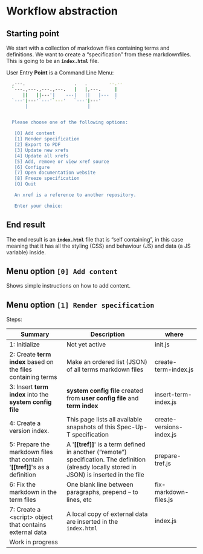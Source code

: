 # Workflow abstraction

## Starting point

We start with a collection of markdown files containing terms and definitions. We want to create a “specification” from these markdownfiles. This is going to be an **`index.html`** file.

User Entry **Point** is a Command Line Menu:


```sh
  ,---.                  .   .        --.--
  `---.,---.,---.,---.   |   |,---.     |
      ||   ||---'|    ---|   ||   |---  |
  `---'|---'`---'`---'   `---'|---'     `
       |                      |


  Please choose one of the following options:

   [0] Add content
   [1] Render specification
   [2] Export to PDF
   [3] Update new xrefs
   [4] Update all xrefs
   [5] Add, remove or view xref source
   [6] Configure
   [7] Open documentation website
   [8] Freeze specification
   [Q] Quit

   An xref is a reference to another repository.

   Enter your choice:

```

## End result

The end result is an **`index.html`** file that is “self containing”, in this case meaning that it has all the styling (CSS) and behaviour (JS) and data (a JS variable) inside.

## Menu option `[0] Add content`

Shows simple instructions on how to add content.

## Menu option `[1] Render specification`

Steps:

| Summary                                                                  | Description                                                                                                                                   | where                       |
| ------------------------------------------------------------------------ | --------------------------------------------------------------------------------------------------------------------------------------------- | --------------------------- |
| 1: Initialize                                                            | Not yet active                                                                                                                                | init.js                  |
| 2: Create **term index** based on the files containing terms             | Make an ordered list (JSON) of all terms markdown files                                                                                       | create-term-index.js     |
| 3: Insert **term index** into the **system config file**                   | **system config file** created from **user config file** and **term index**                                                                                                    | insert-term-index.js        |
| 4: Create a version index.                                               | This page lists all available snapshots of this Spec-Up-T specification                                                                       | create-versions-index.js |
| 5: Prepare the markdown files that contain '**[[tref]]**'s as a definition | A '**[[tref]]**' is a term defined in another (“remote”) specification. The definition (already locally stored in JSON) is inserted in the file | prepare-tref.js          |
| 6: Fix the markdown in the term files                                    | One blank line between paragraphs, prepend `~` to lines, etc                                                                                  | fix-markdown-files.js    |
| 7: Create a &lt;script&gt; object that contains external data            | A local copy of external data are inserted in the `index.html`                                                                                | index.js                 |
| Work in progress                                                         |                                                                                                                                               |



